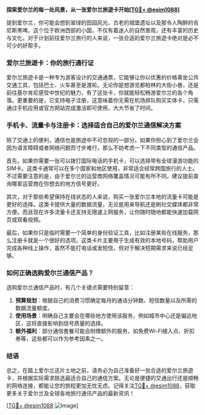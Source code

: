 **探索爱尔兰的每一处风景，从一张爱尔兰旅遊卡开始[[TG💪+ @esim1088](https://t.me/s/esim1088)]**

提到爱尔兰，你可能会想到翠绿的田园风光、古老的城堡遗址以及那令人陶醉的吉尼斯黑啤。这个位于欧洲西部的小国，不仅有着迷人的自然景观，还有丰富的历史与文化。对于计划前往爱尔兰旅行的人来说，一张合适的爱尔兰旅遊卡绝对是必不可少的好帮手。

### 爱尔兰旅遊卡：你的旅行通行证

爱尔兰旅遊卡是一种专为游客设计的交通通票，它能够让你以优惠的价格乘坐公共交通工具，包括巴士、火车甚至是渡轮。无论你是想游览都柏林的大街小巷，还是前往基尔肯尼感受中世纪的魅力，有了这张卡，你就能轻松畅游爱尔兰的各个角落。更重要的是，它支持电子注册，这意味着你无需在机场排队购买实体卡，只需通过手机应用或官方网站完成激活即可使用，大大节省了时间。

### 手机卡、流量卡与注册卡：选择适合自己的爱尔兰通信解决方案

除了交通上的便利，通信也是旅途中不可忽视的一部分。如果你担心到了爱尔兰会因为语言障碍或者网络问题而寸步难行，那么不妨考虑一下不同类型的通信产品。

首先，如果你需要一张可以拨打国际电话的手机卡，可以选择带有全球漫游功能的SIM卡。这类卡通常可以在多个国家和地区使用，非常适合经常跨国旅行的人士。不过需要注意的是，由于爱尔兰的运营商网络覆盖情况可能有所不同，建议提前查询哪家运营商在你想去的地方信号更好。

其次，对于那些希望保持在线状态的人来说，购买一张爱尔兰本地的流量卡可能是更好的选择。这类卡提供大量的数据流量，无论是用来导航还是刷社交媒体都非常方便。而且现在许多流量卡还支持无限速上网服务，让你随时随地都能快速加载网页或观看视频。

最后，如果你只是临时需要一个简单的身份验证工具，比如注册某些在线服务，那么注册卡就是一个很好的选项。这类卡片主要用于生成有效的本地号码，帮助用户完成各种线上操作，虽然不能打电话或发短信，但对于解决短期需求来说已经足够。

### 如何正确选购爱尔兰通信产品？

选购爱尔兰通信产品时，有几个关键点需要特别留意：

1. **预算规划**：根据自己的消费习惯确定每月的通话分钟数、短信数量以及所需的数据流量额度。
2. **使用场景**：明确自己主要会在哪些地方使用该服务，例如城市中心还是偏远地区，这将直接影响到信号质量的选择。
3. **额外福利**：部分通信套餐可能会附赠额外的服务，如免费Wi-Fi接入点、折扣券等，这些都可以作为参考因素之一。

### 结语

总之，在踏上爱尔兰这片土地之前，请务必为自己准备好一张合适的爱尔兰旅遊卡，并根据实际需求挑选最适合自己的通信方案。无论是便捷的交通出行还是顺畅的网络连接，都能让您的旅程更加无忧无虑。记得关注[TG💪+ @esim1088](https://t.me/s/esim1088)，获取更多关于爱尔兰及全球各地旅行通讯产品的最新资讯！

[[TG💪+ @esim1088](https://t.me/s/esim1088) ![Image](https://i.postimg.cc/4NQfJmqS/Snipaste-2025-05-13-00-14-12.png)]